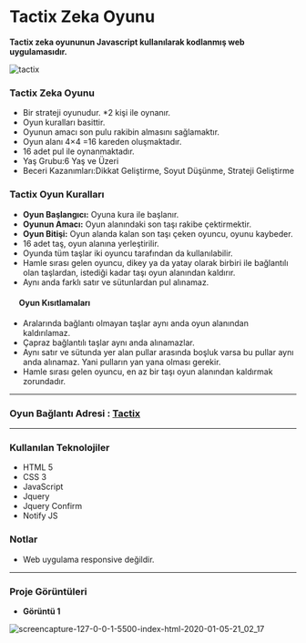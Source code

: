# Tactix Zeka Oyunu
**Tactix zeka oyununun Javascript kullanılarak kodlanmış web uygulamasıdır.**

![tactix](https://user-images.githubusercontent.com/25087769/71783851-c2d21280-2ffd-11ea-9f3b-84b631b3ad01.png)



### Tactix Zeka Oyunu

* Bir strateji oyunudur. 
*2 kişi ile oynanır.
* Oyun kuralları basittir.
* Oyunun amacı son pulu rakibin almasını sağlamaktır. 
* Oyun alanı 4×4 =16 kareden oluşmaktadır. 
* 16 adet pul ile oynanmaktadır.
* Yaş Grubu:6 Yaş ve Üzeri
* Beceri Kazanımları:Dikkat Geliştirme, Soyut Düşünme, Strateji Geliştirme


### Tactix Oyun Kuralları

* **Oyun Başlangıcı:** Oyuna kura ile başlanır.
* **Oyunun Amacı:** Oyun alanındaki son taşı rakibe çektirmektir.
* **Oyun Bitişi:** Oyun alanda kalan son taşı çeken oyuncu, oyunu kaybeder.
* 16 adet taş, oyun alanına yerleştirilir.
* Oyunda tüm taşlar iki oyuncu tarafından da kullanılabilir.
* Hamle sırası gelen oyuncu, dikey ya da yatay olarak birbiri ile bağlantılı olan taşlardan, istediği kadar taşı oyun alanından kaldırır.
* Aynı anda farklı satır ve sütunlardan pul alınamaz.


#### &nbsp;&nbsp;&nbsp;&nbsp;&nbsp;Oyun Kısıtlamaları

* Aralarında bağlantı olmayan taşlar aynı anda oyun alanından kaldırılamaz.
* Çapraz bağlantılı taşlar aynı anda alınamazlar.
* Aynı satır ve sütunda yer alan pullar arasında boşluk varsa bu pullar aynı anda alınamaz. Yani pulların yan yana olması gerekir.
* Hamle sırası gelen oyuncu, en az bir taşı oyun alanından kaldırmak zorundadır.
<hr>

### Oyun Bağlantı Adresi : [Tactix](https://mustafadalga.github.io/Front-End-Developments/Tactix/index.html)

<hr>

### Kullanılan Teknolojiler
 * HTML 5
 * CSS 3
 * JavaScript
 * Jquery
 * Jquery Confirm
 * Notify JS


### Notlar
 * Web uygulama responsive değildir.
 
 
<hr>


### Proje Görüntüleri

* **Görüntü 1**

![screencapture-127-0-0-1-5500-index-html-2020-01-05-21_02_17](https://user-images.githubusercontent.com/25087769/71783981-4b04e780-2fff-11ea-9bfa-dea9b24cb955.png)



